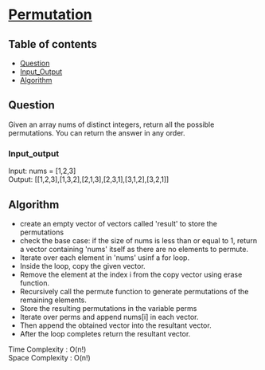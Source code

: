 # [Permutation](https://leetcode.com/problems/permutations/)

## Table of contents

- [Question](#question)
- [Input_Output](#input_output)
- [Algorithm](#algorithm)

## Question
Given an array nums of distinct integers, return all the possible permutations. You can return the answer in any order.

### Input_output
Input: nums = [1,2,3] </br>
Output: [[1,2,3],[1,3,2],[2,1,3],[2,3,1],[3,1,2],[3,2,1]]

## Algorithm
- create an empty vector of vectors called 'result' to store the permutations
- check the base case: if the size of nums is less than or equal to 1, return a vector containing 'nums' itself as there are no elements to permute.
- Iterate over each element in 'nums' usinf a for loop.
- Inside the loop, copy the given vector.
- Remove the element at the index i from the copy vector using erase function.
- Recursively call the permute function to generate permutations of the remaining elements.
- Store the resulting permutations in the variable perms
- Iterate over perms and append nums[i] in each vector.
- Then append the obtained vector into the resultant vector.
- After the loop completes return the resultant vector.

Time Complexity : O(n!) </br>
Space Complexity : O(n!)

